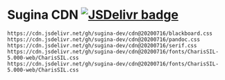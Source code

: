 # Sugina CDN [![JSDelivr badge](https://data.jsdelivr.com/v1/package/gh/sugina-dev/cdn/badge)](https://www.jsdelivr.com/package/gh/sugina-dev/cdn)

```
https://cdn.jsdelivr.net/gh/sugina-dev/cdn@20200716/blackboard.css
https://cdn.jsdelivr.net/gh/sugina-dev/cdn@20200716/pandoc.css
https://cdn.jsdelivr.net/gh/sugina-dev/cdn@20200716/serif.css
https://cdn.jsdelivr.net/gh/sugina-dev/cdn@20200716/fonts/CharisSIL-5.000-web/CharisSIL.css
https://cdn.jsdelivr.net/gh/sugina-dev/cdn@20200716/fonts/CharisSIL-5.000-web/CharisSIL.css
```
